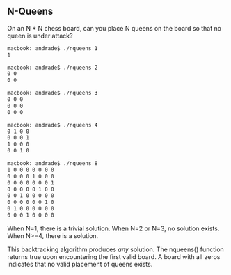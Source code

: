 ## N-Queens

On an N * N chess board, can you place N queens on the board so that no queen is under attack?

```bash
macbook: andrade$ ./nqueens 1
1 

macbook: andrade$ ./nqueens 2
0 0 
0 0 

macbook: andrade$ ./nqueens 3
0 0 0 
0 0 0 
0 0 0 

macbook: andrade$ ./nqueens 4
0 1 0 0 
0 0 0 1 
1 0 0 0 
0 0 1 0 

macbook: andrade$ ./nqueens 8
1 0 0 0 0 0 0 0 
0 0 0 0 1 0 0 0 
0 0 0 0 0 0 0 1 
0 0 0 0 0 1 0 0 
0 0 1 0 0 0 0 0 
0 0 0 0 0 0 1 0 
0 1 0 0 0 0 0 0 
0 0 0 1 0 0 0 0 
```

When N=1, there is a trivial solution.
When N=2 or N=3, no solution exists.
When N>=4, there is a solution.

This backtracking algorithm produces *any* solution. The nqueens() function returns true upon encountering the first valid board.
A board with all zeros indicates that no valid placement of queens exists.

